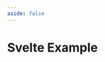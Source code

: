 ```yaml
---
aside: false
---
```


# Svelte Example

<script setup>
import Demo from '../components/DemoComp.vue'
</script>

<Demo url="https://stackblitz.com/github/willnguyen1312/zoom-image/tree/main/examples/with-svelte-5?embed=1&theme=dark" />
